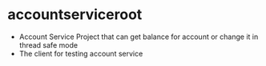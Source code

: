 # accountserviceroot
* Account Service Project that can get balance for account or change it in thread safe mode
* The client for testing account service
